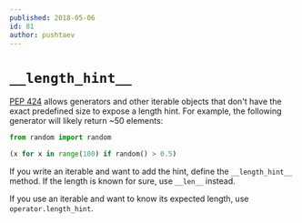 ```yaml
---
published: 2018-05-06
id: 81
author: pushtaev
---
```


# `__length_hint__`

[PEP 424](https://www.python.org/dev/peps/pep-0424/) allows generators and other iterable objects that don't have the exact predefined size to expose a length hint.
For example, the following generator will likely return ~50 elements:

```python {hide}
from random import random
```

```python {continue}
(x for x in range(100) if random() > 0.5)
```

If you write an iterable and want to add the hint, define the `__length_hint__` method. If the length is known for sure, use `__len__` instead.

If you use an iterable and want to know its expected length, use `operator.length_hint`.
